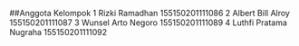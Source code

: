 ##Anggota Kelompok
1  Rizki Ramadhan 155150201111086
2  Albert Bill Alroy 155150201111087
3  Wunsel Arto Negoro 155150201111089
4  Luthfi Pratama Nugraha 155150201111092
